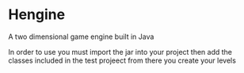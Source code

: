 Hengine
=======

A two dimensional game engine built in Java

In order to use you must import the jar into your project then add the classes included in the test projeect from there you create your levels
